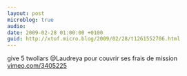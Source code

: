 ```yaml
---
layout: post
microblog: true
audio: 
date: 2009-02-28 01:00:00 +0100
guid: http://xtof.micro.blog/2009/02/28/t1261552706.html
---
```

give 5 twollars @Laudreya pour couvrir ses frais de mission  [vimeo.com/3405225](http://vimeo.com/3405225)
